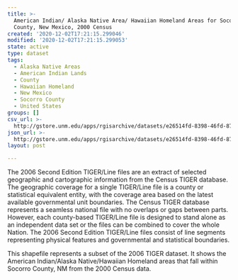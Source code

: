 ```yaml
---
title: >-
  American Indian/ Alaska Native Area/ Hawaiian Homeland Areas for Socorro
  County, New Mexico, 2000 Census
created: '2020-12-02T17:21:15.299046'
modified: '2020-12-02T17:21:15.299053'
state: active
type: dataset
tags:
  - Alaska Native Areas
  - American Indian Lands
  - County
  - Hawaiian Homeland
  - New Mexico
  - Socorro County
  - United States
groups: []
csv_url: >-
  http://gstore.unm.edu/apps/rgisarchive/datasets/e26514fd-8398-46fd-87e0-4aed81f8b1d2/tgr2006se_soco_aianhh00.derived.csv
json_url: >-
  http://gstore.unm.edu/apps/rgisarchive/datasets/e26514fd-8398-46fd-87e0-4aed81f8b1d2/tgr2006se_soco_aianhh00.derived.json
layout: post

---
```

The 2006 Second Edition  TIGER/Line files are an extract of selected geographic and cartographic information from the Census TIGER database.  The geographic coverage for a single TIGER/Line file is a county or statistical equivalent entity, with the coverage area based on the latest available governmental unit boundaries.  The Census TIGER database represents a seamless national file with no overlaps or gaps between parts.  However, each county-based TIGER/Line file is designed to stand alone as an independent data set or the files can be combined to cover the whole Nation.  The 2006 Second Edition  TIGER/Line files consist of line segments representing physical features and governmental and statistical boundaries.  

This shapefile represents a subset of the 2006 TIGER dataset. It shows the American Indian/Alaska Native/Hawaiian Homeland areas that fall within Socorro County, NM from the 2000 Census data.
